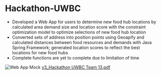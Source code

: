 # Hackathon-UWBC
- Developed a Web App for users to determine new food hub locations by calculated area demand size and location score with the constraint optimization model to optimize selections of new food hub location
- Converted sets of address into position points using Geoapify and calculated distances between food resources and demands with Java Spring Framework; generated location scores to reflect the best locations for new food hubs
- Complete functions are yet to complete due to limitation of time


![Web App Mock](https://user-images.githubusercontent.com/49429865/158089171-312459d6-2df3-4633-a784-a40a58996d07.png)
[v3_Hackathon UWBC Team 13.pdf](https://github.com/AnnabelleAB/Hackathon-UWBC/files/8241080/v3_Hackathon.UWBC.Team.13.pdf)
